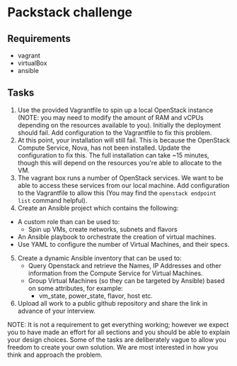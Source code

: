 # Packstack challenge

## Requirements
*  vagrant
*  virtualBox
*  ansible

## Tasks
1) Use the provided Vagrantfile to spin up a local OpenStack instance (NOTE:
you may need to modify the amount of RAM and vCPUs depending on the resources
available to you). Initially the deployment should fail. Add configuration to the Vagrantfile to fix this problem.
2) At this point, your installation will still fail. This is because the
OpenStack Compute Service, Nova, has not been installed. Update the configuration to fix this. The full installation can take ~15 minutes, though this will depend on the resources you're able to allocate to the VM.
3) The vagrant box runs a number of OpenStack services. We want to be able to
access these services from our local machine. Add configuration to the
Vagrantfile to allow this (You may find the `openstack endpoint list` command
helpful).
4) Create an Ansible project which contains the following:
  * A custom role than can be used to:
    * Spin up VMs, create networks, subnets and flavors
  * An Ansible playbook to orchestrate the creation of virtual machines.
  * Use YAML to configure the number of Virtual Machines, and their specs.
5) Create a dynamic Ansible inventory that can be used to:
    * Query Openstack and retrieve the Names, IP Addresses and other information from the Compute Service for Virtual Machines.
    * Group Virtual Machines (so they can be targeted by Ansible) based on some attributes, for example:
      * vm_state, power_state, flavor, host etc.
6) Upload all work to a public github repository and share the link in advance of your interview.

NOTE: It is not a requirement to get everything working; however we expect you to have made an effort for all sections and you should be able to explain your design choices. Some of the tasks are deliberately vague to allow you freedom to create your own solution. We are most interested in how you think and approach the problem.
